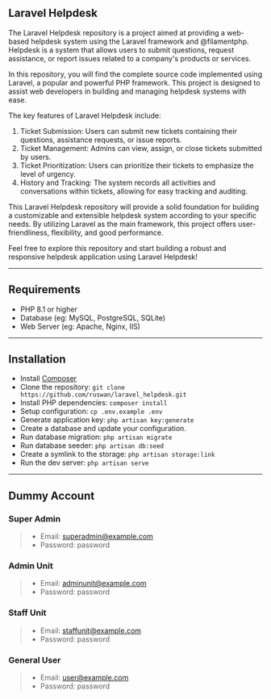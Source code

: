 ## Laravel Helpdesk

The Laravel Helpdesk repository is a project aimed at providing a web-based helpdesk system using the Laravel framework and @filamentphp. Helpdesk is a system that allows users to submit questions, request assistance, or report issues related to a company's products or services.

In this repository, you will find the complete source code implemented using Laravel, a popular and powerful PHP framework. This project is designed to assist web developers in building and managing helpdesk systems with ease.

The key features of Laravel Helpdesk include:
1. Ticket Submission: Users can submit new tickets containing their questions, assistance requests, or issue reports.
2. Ticket Management: Admins can view, assign, or close tickets submitted by users.
3. Ticket Prioritization: Users can prioritize their tickets to emphasize the level of urgency.
4. History and Tracking: The system records all activities and conversations within tickets, allowing for easy tracking and auditing.

This Laravel Helpdesk repository will provide a solid foundation for building a customizable and extensible helpdesk system according to your specific needs. By utilizing Laravel as the main framework, this project offers user-friendliness, flexibility, and good performance.

Feel free to explore this repository and start building a robust and responsive helpdesk application using Laravel Helpdesk!

<hr/>

## Requirements
* PHP 8.1 or higher
* Database (eg: MySQL, PostgreSQL, SQLite)
* Web Server (eg: Apache, Nginx, IIS)

<hr/>

## Installation

* Install [Composer](https://getcomposer.org/download)
* Clone the repository: `git clone https://github.com/ruswan/laravel_helpdesk.git`
* Install PHP dependencies: `composer install`
* Setup configuration: `cp .env.example .env`
* Generate application key: `php artisan key:generate`
* Create a database and update your configuration.
* Run database migration: `php artisan migrate`
* Run database seeder: `php artisan db:seed`
* Create a symlink to the storage: `php artisan storage:link`
* Run the dev server: `php artisan serve`

<hr/>

## Dummy Account
### Super Admin
> - Email: superadmin@example.com
> - Password: password
### Admin Unit
> - Email: adminunit@example.com
> - Password: password
### Staff Unit
> - Email: staffunit@example.com
> - Password: password
### General User
> - Email: user@example.com
> - Password: password

